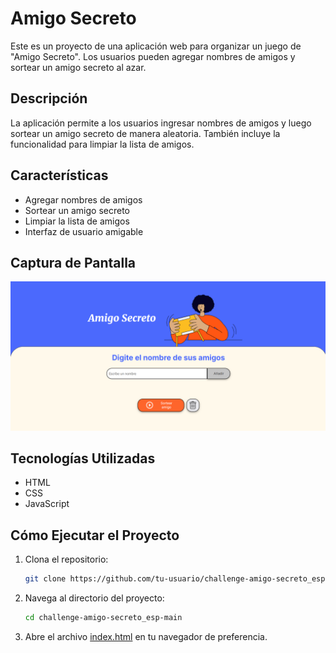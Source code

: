 # Amigo Secreto

Este es un proyecto de una aplicación web para organizar un juego de "Amigo Secreto". Los usuarios pueden agregar nombres de amigos y sortear un amigo secreto al azar.

## Descripción

La aplicación permite a los usuarios ingresar nombres de amigos y luego sortear un amigo secreto de manera aleatoria. También incluye la funcionalidad para limpiar la lista de amigos.

## Características

- Agregar nombres de amigos
- Sortear un amigo secreto
- Limpiar la lista de amigos
- Interfaz de usuario amigable

## Captura de Pantalla

![Captura de Pantalla](./assets/screenshot.png)

## Tecnologías Utilizadas

- HTML
- CSS
- JavaScript

## Cómo Ejecutar el Proyecto

1. Clona el repositorio:
    ```bash
    git clone https://github.com/tu-usuario/challenge-amigo-secreto_esp-main.git
    ```

2. Navega al directorio del proyecto:
    ```bash
    cd challenge-amigo-secreto_esp-main
    ```

3. Abre el archivo [index.html](http://_vscodecontentref_/4) en tu navegador de preferencia.
